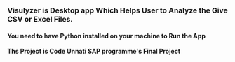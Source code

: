 ### Visulyzer is Desktop app Which Helps User to Analyze the Give CSV or Excel Files.
#### You need to have Python installed on your machine to Run the App

__Ths Project is Code Unnati SAP programme's Final Project__
